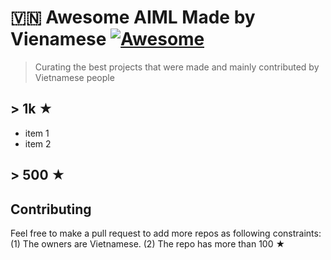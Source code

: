 # 🇻🇳 Awesome AIML Made by Vienamese [![Awesome](https://awesome.re/badge.svg)](https://awesome.re)

> Curating the best projects that were made and mainly contributed by Vietnamese people

## > 1k ★

- item 1
- item 2

## > 500 ★


## Contributing 

Feel free to make a pull request to add more repos as following constraints:
(1) The owners are Vietnamese.
(2) The repo has more than 100 ★
